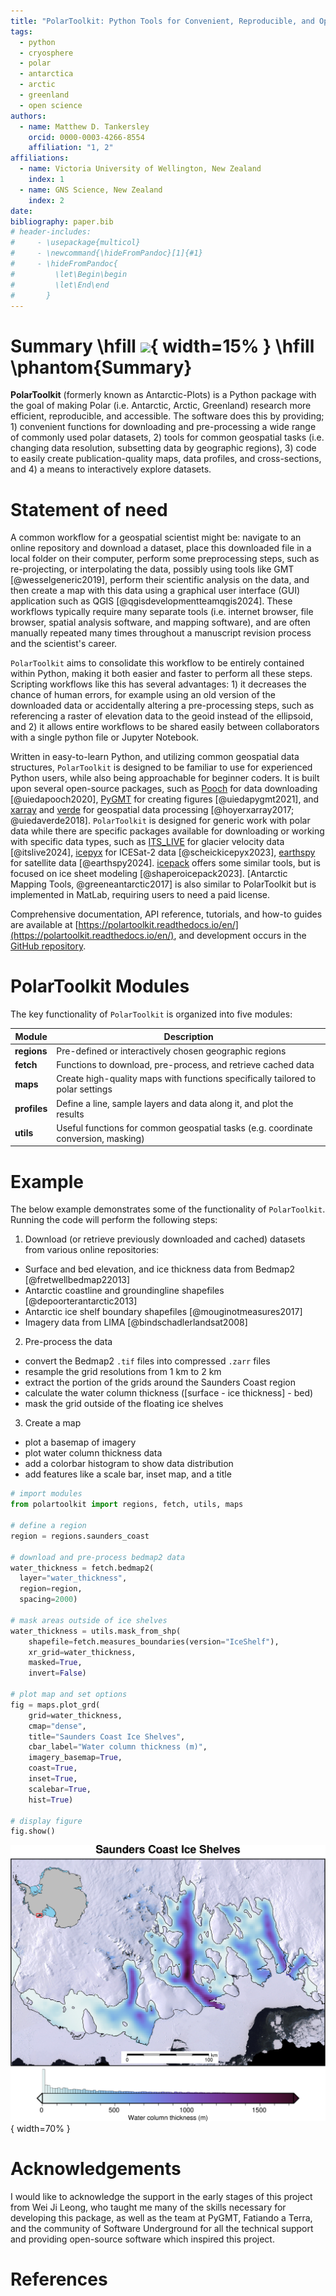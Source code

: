 ```yaml
---
title: "PolarToolkit: Python Tools for Convenient, Reproducible, and Open Polar Science"
tags:
  - python
  - cryosphere
  - polar
  - antarctica
  - arctic
  - greenland
  - open science
authors:
  - name: Matthew D. Tankersley
    orcid: 0000-0003-4266-8554
    affiliation: "1, 2"
affiliations:
  - name: Victoria University of Wellington, New Zealand
    index: 1
  - name: GNS Science, New Zealand
    index: 2
date:
bibliography: paper.bib
# header-includes:
#     - \usepackage{multicol}
#     - \newcommand{\hideFromPandoc}[1]{#1}
#     - \hideFromPandoc{
#         \let\Begin\begin
#         \let\End\end
#       }
---
```


<!--
Title options:
PolarToolkit: Helping Polar Researchers Conduct Science
PolarToolkit: A Python Package for Polar Science
PolarToolkit: Python Tools for Conducting Polar Science
Cryospheric Insights Made Easy: Exploring PolarToolkit for Polar Studies
PolarToolkit: A Comprehensive Software Suite for Antarctic Research
PolarToolkit: Software for Cryospheric Mapping, Analysis, and Data Retrieval
PolarToolkit: Software to Aide in Cryospheric Research
PolarToolkit: Facilitating Cryospheric Research with Open-Source Software

-->

<!--
Typically 250-1000 words
Your paper should include:

A list of the authors of the software and their affiliations, using the correct format (see the example below).

A summary describing the high-level functionality and purpose of the software for a diverse, non-specialist audience.

A Statement of need section that clearly illustrates the research purpose of the software and places it in the context of related work.

A list of key references, including to other software addressing related needs. Note that the references should include full names of venues, e.g., journals and conferences, not abbreviations only understood in the context of a specific discipline.

Mention (if applicable) a representative set of past or ongoing research projects using the software and recent scholarly publications enabled by it.

Acknowledgement of any financial support.
-->
# Summary \hfill ![](../docs/logo_light.png){ width=15% } \hfill \phantom{Summary}
<!-- describing the high-level functionality and purpose of the software for a diverse, non-specialist audience. -->
**PolarToolkit** (formerly known as Antarctic-Plots) is a Python package with the goal of making Polar (i.e. Antarctic, Arctic, Greenland) research more efficient, reproducible, and accessible.
The software does this by providing; 1) convenient functions for downloading and pre-processing a wide range of commonly used polar datasets, 2) tools for common geospatial tasks (i.e. changing data resolution, subsetting data by geographic regions), 3) code to easily create publication-quality maps, data profiles, and cross-sections, and 4) a means to interactively explore datasets.

# Statement of need
<!-- clearly illustrates the research purpose of the software and places it in the context of related work. -->
A common workflow for a geospatial scientist might be: navigate to an online repository and download a dataset, place this downloaded file in a local folder on their computer, perform some preprocessing steps, such as re-projecting, or interpolating the data, possibly using tools like GMT [@wesselgeneric2019], perform their scientific analysis on the data, and then create a map with this data using a graphical user interface (GUI) application such as QGIS [@qgisdevelopmentteamqgis2024].
These workflows typically require many separate tools (i.e. internet browser, file browser, spatial analysis software, and mapping software), and are often manually repeated many times throughout a manuscript revision process and the scientist's career.

`PolarToolkit` aims to consolidate this workflow to be entirely contained within Python, making it both easier and faster to perform all these steps.
Scripting workflows like this has several advantages: 1) it decreases the chance of human errors, for example using an old version of the downloaded data or accidentally altering a pre-processing steps, such as referencing a raster of elevation data to the geoid instead of the ellipsoid, and 2) it allows entire workflows to be shared easily between collaborators with a single python file or Jupyter Notebook.

Written in easy-to-learn Python, and utilizing common geospatial data structures, `PolarToolkit` is designed to be familiar to use for experienced Python users, while also being approachable for beginner coders.
It is built upon several open-source packages, such as [Pooch](https://www.fatiando.org/pooch/latest/) for data downloading [@uiedapooch2020], [PyGMT](https://www.pygmt.org/latest/) for creating figures [@uiedapygmt2021], and [xarray](https://docs.xarray.dev/en/stable/) and [verde](https://www.fatiando.org/verde/latest/) for geospatial data processing [@hoyerxarray2017; @uiedaverde2018]. `PolarToolkit` is designed for generic work with polar data while there are specific packages available for downloading or working with specific data types, such as [ITS_LIVE](https://github.com/nasa-jpl/itslive-py) for glacier velocity data [@itslive2024], [icepyx](https://github.com/icesat2py/icepyx) for ICESat-2 data [@scheickicepyx2023], [earthspy](https://github.com/AdrienWehrle/earthspy) for satellite data [@earthspy2024]. [icepack](https://github.com/icepack/icepack) offers some similar tools, but is focused on ice sheet modeling [@shaperoicepack2023]. [Antarctic Mapping Tools, @greeneantarctic2017] is also similar to PolarToolkit but is implemented in MatLab, requiring users to need a paid license.

Comprehensive documentation, API reference, tutorials, and how-to guides are available at [https://polartoolkit.readthedocs.io/en/](https://polartoolkit.readthedocs.io/en/), and development occurs in the [GitHub repository](https://github.com/mdtanker/polartoolkit).


# PolarToolkit Modules
The key functionality of `PolarToolkit` is organized into five modules:

| Module       | Description                                                                        |
| ------------ | ---------------------------------------------------------------------------------- |
| **regions**  | Pre-defined or interactively chosen geographic regions                             |
| **fetch**    | Functions to download, pre-process, and retrieve cached data                       |
| **maps**     | Create high-quality maps with functions specifically tailored to polar settings    |
| **profiles** | Define a line, sample layers and data along it, and plot the results               |
| **utils**    | Useful functions for common geospatial tasks (e.g. coordinate conversion, masking) |

# Example
The below example demonstrates some of the functionality of `PolarToolkit`. Running the code will perform the following steps:

1) Download (or retrieve previously downloaded and cached) datasets from various online repositories:
  * Surface and bed elevation, and ice thickness data from Bedmap2 [@fretwellbedmap22013]
  * Antarctic coastline and groundingline shapefiles [@depoorterantarctic2013]
  * Antarctic ice shelf boundary shapefiles [@mouginotmeasures2017]
  * Imagery data from LIMA [@bindschadlerlandsat2008]
2) Pre-process the data
  * convert the Bedmap2 `.tif` files into compressed `.zarr` files
  * resample the grid resolutions from 1 km to 2 km
  * extract the portion of the grids around the Saunders Coast region
  * calculate the water column thickness ([surface - ice thickness] - bed)
  * mask the grid outside of the floating ice shelves
3) Create a map
  * plot a basemap of imagery
  * plot water column thickness data
  * add a colorbar histogram to show data distribution
  * add features like a scale bar, inset map, and a title

```python
# import modules
from polartoolkit import regions, fetch, utils, maps

# define a region
region = regions.saunders_coast

# download and pre-process bedmap2 data
water_thickness = fetch.bedmap2(
  layer="water_thickness",
  region=region,
  spacing=2000)

# mask areas outside of ice shelves
water_thickness = utils.mask_from_shp(
    shapefile=fetch.measures_boundaries(version="IceShelf"),
    xr_grid=water_thickness,
    masked=True,
    invert=False)

# plot map and set options
fig = maps.plot_grd(
    grid=water_thickness,
    cmap="dense",
    title="Saunders Coast Ice Shelves",
    cbar_label="Water column thickness (m)",
    imagery_basemap=True,
    coast=True,
    inset=True,
    scalebar=True,
    hist=True)

# display figure
fig.show()
```

![Example map output from above code implemented in `PolarToolkit`. Water column thickness [@fretwellbedmap22013] beneath the ice shelves of Antarctica's Saunders Coast. Inset map shows figure location. Grounding line and coastlines shown by black line [@depoorterantarctic2013]. Background imagery from LIMA [@bindschadlerlandsat2008]. Colorbar histogram shows data distribution.](example_figure.png){ width=70% }

# Acknowledgements
I would like to acknowledge the support in the early stages of this project from Wei Ji Leong, who taught me many of the skills necessary for developing this package, as well as the team at PyGMT, Fatiando a Terra, and the community of Software Underground for all the technical support and providing open-source software which inspired this project.

# References

<!-- \newpage

\Begin{multicols}{2}

```python
from polartoolkit import fetch, regions, maps, utils

# define a region
region = regions.ronne_filchner_ice_shelf

# download bedmap2 data and calculate water column thickness
water_thickness = fetch.bedmap2(
    layer="water_thickness",
    region=region,
)

# mask to ice shelf areas
water_thickness = utils.mask_from_shp(
    fetch.measures_boundaries(version="IceShelf"),
    xr_grid=water_thickness,
    masked=True,
    invert=False,
)

# plot map and set options
fig = maps.plot_grd(
    water_thickness,
    cmap="dense",
    grd2cpt=True,
    title="Ronne-Filchner Ice Shelf",
    cbar_label="Ocean cavity thickness (m)",
    imagery_basemap=True,
    coast=True,
    inset=True,
    scalebar=True,
    hist=True,
    add_faults=True,
)

# add legend
fig.legend()

# display figure
fig.show()
```
\End{multicols}

![](example_figure.png)

\newpage -->


<!--
```python
from polartoolkit import fetch, regions, maps
# define a region
region = regions.amery_ice_shelf
# download Bedmap2 ice thickness data
ice_thickness = fetch.bedmap2(
    layer="thickness",
    region=region,
    spacing=2000,
)

# plot map and set options
fig = maps.plot_grd(
    ice_thickness,  # input data
    cmap="dense",  # set the colormap
    coast=True,  # plot grounding and coastlines
    title="Amery Ice Shelf",  # add title
    cbar_label="Ice thickness (m)",  # add label
    inset=True,  # add inset map
    scalebar=True,  # add scalebar
    gridlines=True,  # add lat/lon gridlines
    x_spacing=10, # lon interval (deg)
    hist=True,  # add a histogram to the colorbar
)
# display figure
fig.show()
```
-->


<!--
+----------------------------------------------+--------------------------------------+
|```python                                     |```python                             |
|# define a region                             |# plot map and set options            |
|region = regions.amery_ice_shelf              |fig = maps.plot_grd(                  |
|                                              |    ice_thickness,                    |
|# download Bedmap2 ice thickness data         |    cmap="dense",                     |
|ice_thickness = fetch.bedmap2(                |    coast=True,                       |
|    layer="thickness",                        |    title="Amery Ice Shelf",          |
|    region=region,                            |    cbar_label="Ice thickness (m)",   |
|    spacing=2000,                             |    inset=True,                       |
|)                                             |    scalebar=True,                    |
|```                                           |    gridlines=True,                   |
|                                              |    x_spacing=10,                     |
|                                              |    hist=True,                        |
|                                              |)                                     |
|                                              |# display figure                      |
|                                              |fig.show()                            |
|                                              |```                                   |
+----------------------------------------------+--------------------------------------+
-->

<!--
+--------------------------------------+-------------------------+
|```python                             |                         |
|# define a region                     |                         |
|region = regions.amery_ice_shelf      |                         |
|# download Bedmap2 ice thickness data |                         |
|ice_thickness = fetch.bedmap2(        |                         |
|    layer="thickness",                |                         |
|    region=region,                    |                         |
|    spacing=2000,                     |                         |
|)                                     |                         |
|# plot map and set options            |![](amery_ice_shelf.png) |
|fig = maps.plot_grd(                  |                         |
|    ice_thickness,                    |                         |
|    cmap="dense",                     |                         |
|    coast=True,                       |                         |
|    title="Amery Ice Shelf",          |                         |
|    cbar_label="Ice thickness (m)",   |                         |
|    inset=True,                       |                         |
|    scalebar=True,                    |                         |
|    gridlines=True,                   |                         |
|    x_spacing=10,                     |                         |
|    hist=True,                        |                         |
|)                                     |                         |
|# display figure                      |                         |
|fig.show()                            |                         |
|```                                   |                         |
+--------------------------------------+-------------------------+
-->
